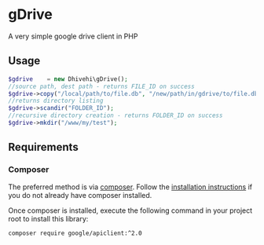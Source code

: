# gDrive
A very simple google drive client in PHP

## Usage
```php
$gdrive    = new Dhivehi\gDrive();
//source path, dest path - returns FILE_ID on success
$gdrive->copy("/local/path/to/file.db", "/new/path/in/gdrive/to/file.db"); 
//returns directory listing
$gdrive->scandir("FOLDER_ID"); 
//recursive directory creation - returns FOLDER_ID on success
$gdrive->mkdir("/www/my/test"); 
```


## Requirements

### Composer

The preferred method is via [composer](https://getcomposer.org). Follow the
[installation instructions](https://getcomposer.org/doc/00-intro.md) if you do not already have
composer installed.

Once composer is installed, execute the following command in your project root to install this library:

```sh
composer require google/apiclient:^2.0
```
